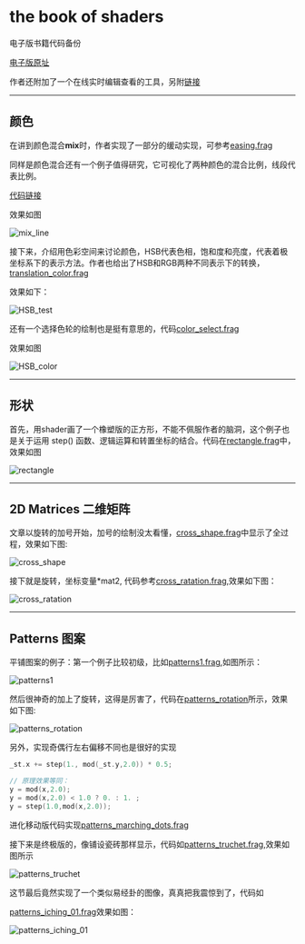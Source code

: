 # the book of shaders

电子版书籍代码备份

[电子版原址](https://thebookofshaders.com/?lan=ch)

作者还附加了一个在线实时编辑查看的工具，另附[链接](https://thebookofshaders.com/)

---



## 颜色

在讲到颜色混合**mix**时，作者实现了一部分的缓动实现，可参考[easing.frag](./easing.frag)

同样是颜色混合还有一个例子值得研究，它可视化了两种颜色的混合比例，线段代表比例。

[代码链接](./mix_line.frag)



效果如图



![mix_line](./png/mix_line.png)

接下来，介绍用色彩空间来讨论颜色，HSB代表色相，饱和度和亮度，代表着极坐标系下的表示方法。作者也给出了HSB和RGB两种不同表示下的转换，[translation_color.frag](./translation_color.frag)

效果如下：

![HSB_test](./png/HSB_test.png)



还有一个选择色轮的绘制也是挺有意思的，代码[color_select.frag](./color_select.frag)

效果如图

![HSB_color](./png/HSB_circle.png)

---



## 形状

首先，用shader画了一个橡塑版的正方形，不能不佩服作者的脑洞，这个例子也是关于运用 step() 函数、逻辑运算和转置坐标的结合。代码在[rectangle.frag](./rectangle.frag)中，效果如图

![rectangle](./png/rectangle.png)

---

## 2D Matrices 二维矩阵

文章以旋转的加号开始，加号的绘制没太看懂，[cross_shape.frag](./cross_shape.frag)中显示了全过程，效果如下图:

![cross_shape](./png/cross_shape.png)

接下就是旋转，坐标变量*mat2, 代码参考[cross_ratation.frag](./cross_ratation.frag),效果如下图：

![cross_ratation](./png/cross_ratation.png)



---

## Patterns 图案



平铺图案的例子：第一个例子比较初级，比如[patterns1.frag](./patterns1),如图所示：

![patterns1](./png/patterns1.png)

然后很神奇的加上了旋转，这得是厉害了，代码在[patterns_rotation](./patterns_rotation.frag)所示，效果如下图:

![patterns_rotation](./png/patterns_rotation.png)

另外，实现奇偶行左右偏移不同也是很好的实现

```c
_st.x += step(1., mod(_st.y,2.0)) * 0.5;

// 原理效果等同：
y = mod(x,2.0);
y = mod(x,2.0) < 1.0 ? 0. : 1. ;
y = step(1.0,mod(x,2.0));
```

进化移动版代码实现[patterns_marching_dots.frag](./patterns_marching_dots.frag)



接下来是终极版的，像铺设瓷砖那样显示，代码如[patterns_truchet.frag](./patterns_truchet.frag),效果如图所示

![patterns_truchet](./png/patterns_truchet.png)

这节最后竟然实现了一个类似易经卦的图像，真真把我震惊到了，代码如

[patterns_iching_01.frag](./patterns_iching_01.frag)效果如图：



![patterns_iching_01](./png/patterns_iching_01.png)























